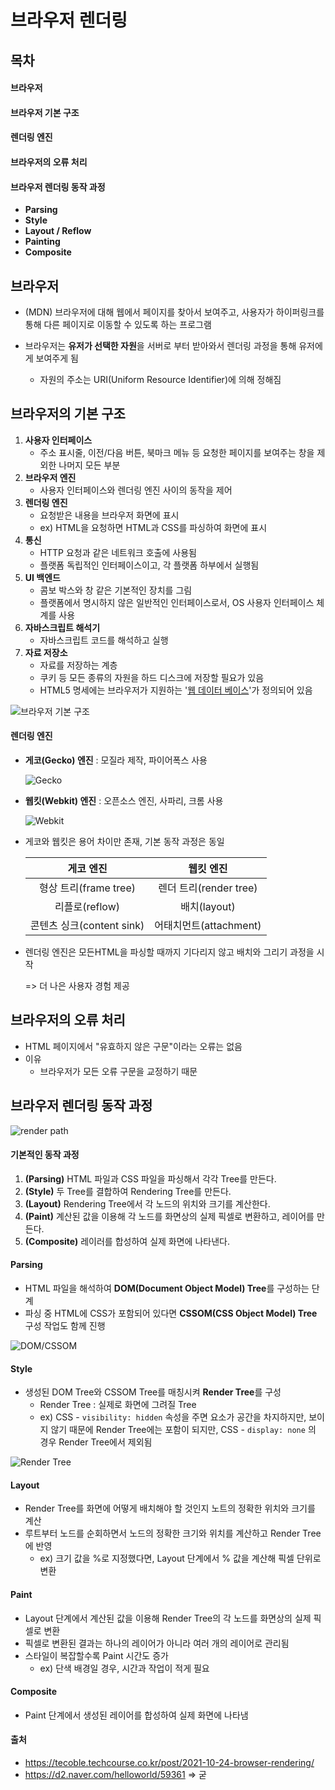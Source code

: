 # 브라우저 렌더링



## 목차 

#### 브라우저

#### 브라우저 기본 구조

#### 렌더링 엔진

#### 브라우저의 오류 처리

#### 브라우저 렌더링 동작 과정

- **Parsing**
- **Style**
- **Layout / Reflow**
- **Painting**
- **Composite**



## 브라우저

- (MDN) 브라우저에 대해 웹에서 페이지를 찾아서 보여주고, 사용자가 하이퍼링크를 통해 다른 페이지로 이동할 수 있도록 하는 프로그램 

- 브라우저는 **유저가 선택한 자원**을 서버로 부터 받아와서 렌더링 과정을 통해 유저에게 보여주게 됨
  - 자원의 주소는 URI(Uniform Resource Identifier)에 의해 정해짐



## 브라우저의 기본 구조

1. **사용자 인터페이스**
   - 주소 표시줄, 이전/다음 버튼, 북마크 메뉴 등 요청한 페이지를 보여주는 창을 제외한 나머지 모든 부분
2. **브라우저 엔진**
   - 사용자 인터페이스와 렌더링 엔진 사이의 동작을 제어
3. **렌더링 엔진**
   - 요청받은 내용을 브라우저 화면에 표시
   - ex) HTML을 요청하면 HTML과 CSS를 파싱하여 화면에 표시
4. **통신**
   - HTTP 요청과 같은 네트워크 호출에 사용됨
   - 플랫폼 독립적인 인터페이스이고, 각 플랫폼 하부에서 실행됨
5. **UI 백엔드**
   - 콤보 박스와 창 같은 기본적인 장치를 그림
   - 플랫폼에서 명시하지 않은 일반적인 인터페이스로서, OS 사용자 인터페이스 체계를 사용
6. **자바스크립트 해석기**
   - 자바스크립트 코드를 해석하고 실행
7. **자료 저장소**
   - 자료를 저장하는 계층
   - 쿠키 등 모든 종류의 자원을 하드 디스크에 저장할 필요가 있음
   - HTML5 명세에는 브라우저가 지원하는 '[웹 데이터 베이스](https://web.dev/)'가 정의되어 있음

![브라우저 기본 구조](../images/3.PNG)



#### 렌더링 엔진

- **게코(Gecko) 엔진** : 모질라 제작, 파이어폭스 사용

  ![Gecko](../images/5.PNG)

- **웹킷(Webkit) 엔진** : 오픈소스 엔진, 사파리, 크롬 사용

  ![Webkit](../images/4.PNG)

- 게코와 웹킷은 용어 차이만 존재, 기본 동작 과정은 동일

  |         게코 엔진         |       웹킷 엔진        |
  | :-----------------------: | :--------------------: |
  |   형상 트리(frame tree)   | 렌더 트리(render tree) |
  |      리플로(reflow)       |      배치(layout)      |
  | 콘텐츠 싱크(content sink) | 어태치먼트(attachment) |

- 렌더링 엔진은 모든HTML을 파싱할 때까지 기다리지 않고 배치와 그리기 과정을 시작

  => 더 나은 사용자 경험 제공



## 브라우저의 오류 처리

- HTML 페이지에서 "유효하지 않은 구문"이라는 오류는 없음
- 이유
  - 브라우저가 모든 오류 구문을 교정하기 때문



## 브라우저 렌더링 동작 과정

![render path](../images/6.PNG)

#### 기본적인 동작 과정

1. **(Parsing)** HTML 파일과 CSS 파일을 파싱해서 각각 Tree를 만든다.
2. **(Style)** 두 Tree를 결합하여 Rendering Tree를 만든다.
3. **(Layout)** Rendering Tree에서 각 노드의 위치와 크기를 계산한다.
4. **(Paint)** 계산된 값을 이용해 각 노드를 화면상의 실제 픽셀로 변환하고, 레이어를 만든다.
5. **(Composite)** 레이러를 합성하여 실제 화면에 나타낸다.



#### Parsing

- HTML 파일을 해석하여 **DOM(Document Object Model) Tree**를 구성하는 단계
- 파싱 중 HTML에 CSS가 포함되어 있다면 **CSSOM(CSS Object Model) Tree** 구성 작업도 함께 진행

![DOM/CSSOM](../images/1.PNG)



#### Style

- 생성된 DOM Tree와 CSSOM Tree를 매칭시켜 **Render Tree**를 구성
  - Render Tree : 실제로 화면에 그려질 Tree
  - ex) CSS - `visibility: hidden` 속성을 주면 요소가 공간을 차지하지만, 보이지 않기 때문에 Render Tree에는 포함이 되지만, CSS - `display: none` 의 경우 Render Tree에서 제외됨

![Render Tree](../images/2.PNG)



#### Layout

- Render Tree를 화면에 어떻게 배치해야 할 것인지 노트의 정확한 위치와 크기를 계산
- 루트부터 노드를 순회하면서 노드의 정확한 크기와 위치를 계산하고 Render Tree에 반영
  - ex) 크기 값을 %로 지정했다면, Layout 단계에서 % 값을 계산해 픽셀 단위로 변환



#### Paint

- Layout 단계에서 계산된 값을 이용해 Render Tree의 각 노드를 화면상의 실제 픽셀로 변환
- 픽셀로 변환된 결과는 하나의 레이어가 아니라 여러 개의 레이어로 관리됨
- 스타일이 복잡할수록 Paint 시간도 증가
  - ex) 단색 배경일 경우, 시간과 작업이 적게 필요



#### Composite

- Paint 단계에서 생성된 레이어를 합성하여 실제 화면에 나타냄



#### 출처

- https://tecoble.techcourse.co.kr/post/2021-10-24-browser-rendering/
- https://d2.naver.com/helloworld/59361 => 굳